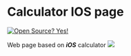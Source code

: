 # Calculator IOS page
[![Open Source? Yes!](https://badgen.net/badge/Open%20Source%20%3F/Yes%21/green?icon=github)](https://github.com/Naereen/badges/)

Web page based on ***iOS*** calculator
<img src='https://miro.medium.com/max/1400/1*lDOP01a49JO0a7cP0DG8Xw.png' hight=50px>
